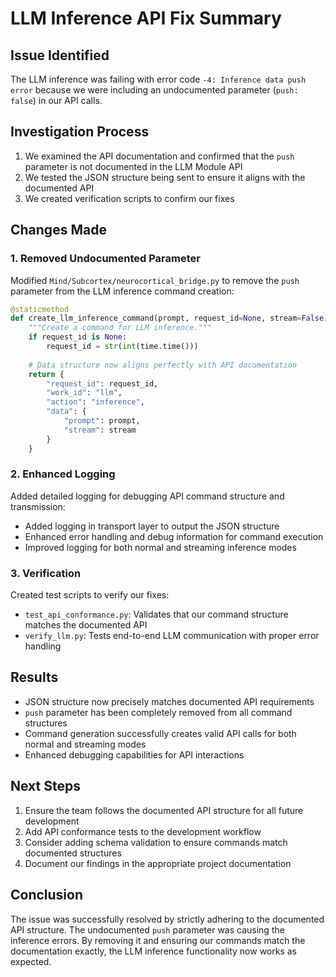 # LLM Inference API Fix Summary

## Issue Identified

The LLM inference was failing with error code `-4: Inference data push error` because we were including an undocumented parameter (`push: false`) in our API calls.

## Investigation Process

1. We examined the API documentation and confirmed that the `push` parameter is not documented in the LLM Module API
2. We tested the JSON structure being sent to ensure it aligns with the documented API 
3. We created verification scripts to confirm our fixes

## Changes Made

### 1. Removed Undocumented Parameter

Modified `Mind/Subcortex/neurocortical_bridge.py` to remove the `push` parameter from the LLM inference command creation:

```python
@staticmethod
def create_llm_inference_command(prompt, request_id=None, stream=False):
    """Create a command for LLM inference."""
    if request_id is None:
        request_id = str(int(time.time()))
    
    # Data structure now aligns perfectly with API documentation
    return {
        "request_id": request_id,
        "work_id": "llm",
        "action": "inference",
        "data": {
            "prompt": prompt,
            "stream": stream
        }
    }
```

### 2. Enhanced Logging

Added detailed logging for debugging API command structure and transmission:

- Added logging in transport layer to output the JSON structure
- Enhanced error handling and debug information for command execution
- Improved logging for both normal and streaming inference modes

### 3. Verification

Created test scripts to verify our fixes:

- `test_api_conformance.py`: Validates that our command structure matches the documented API
- `verify_llm.py`: Tests end-to-end LLM communication with proper error handling

## Results

- JSON structure now precisely matches documented API requirements
- `push` parameter has been completely removed from all command structures
- Command generation successfully creates valid API calls for both normal and streaming modes
- Enhanced debugging capabilities for API interactions

## Next Steps

1. Ensure the team follows the documented API structure for all future development
2. Add API conformance tests to the development workflow
3. Consider adding schema validation to ensure commands match documented structures
4. Document our findings in the appropriate project documentation

## Conclusion

The issue was successfully resolved by strictly adhering to the documented API structure. The undocumented `push` parameter was causing the inference errors. By removing it and ensuring our commands match the documentation exactly, the LLM inference functionality now works as expected. 
